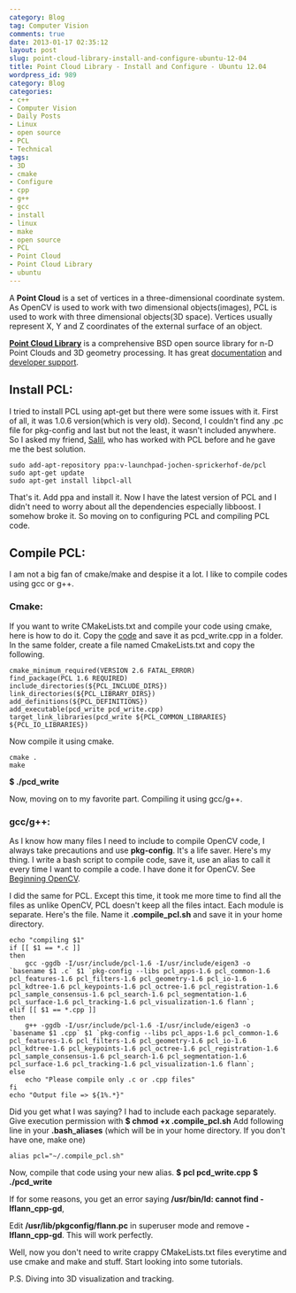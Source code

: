 ```yaml
---
category: Blog
tag: Computer Vision
comments: true
date: 2013-01-17 02:35:12
layout: post
slug: point-cloud-library-install-and-configure-ubuntu-12-04
title: Point Cloud Library - Install and Configure - Ubuntu 12.04
wordpress_id: 989
category: Blog
categories:
- c++
- Computer Vision
- Daily Posts
- Linux
- open source
- PCL
- Technical
tags:
- 3D
- cmake
- Configure
- cpp
- g++
- gcc
- install
- linux
- make
- open source
- PCL
- Point Cloud
- Point Cloud Library
- ubuntu
---
```


A **Point Cloud** is a set of vertices in a three-dimensional coordinate system. As OpenCV is used to work with two dimensional objects(images), PCL is used to work with three dimensional objects(3D space). Vertices usually represent X, Y and Z coordinates of the external surface of an object.

**[Point Cloud Library](http://pointclouds.org/)** is a comprehensive BSD open source library for n-D Point Clouds and 3D geometry processing. It has great [documentation](http://pointclouds.org/documentation/) and [developer support](http://dev.pointclouds.org/projects/pcl/wiki).



## **Install PCL**:


I tried to install PCL using apt-get but there were some issues with it. First of all, it was 1.0.6 version(which is very old). Second, I couldn't find any .pc file for pkg-config and last but not the least, it wasn't included anywhere. So I asked my friend, [Salil](http://salilkapur.wordpress.com/), who has worked with PCL before and he gave me the best solution.

    
    sudo add-apt-repository ppa:v-launchpad-jochen-sprickerhof-de/pcl
    sudo apt-get update
    sudo apt-get install libpcl-all




That's it. Add ppa and install it. Now I have the latest version of PCL and I didn't need to worry about all the dependencies especially libboost. I somehow broke it. So moving on to configuring PCL and compiling PCL code.



## **Compile PCL**:


I am not a big fan of cmake/make and despise it a lot. I like to compile codes using gcc or g++. 


### **Cmake**:


If you want to write CMakeLists.txt and compile your code using cmake, here is how to do it.
Copy the [code](http://pointclouds.org/documentation/tutorials/writing_pcd.php#writing-pcd) and save it as pcd_write.cpp in a folder.
In the same folder, create a file named CmakeLists.txt and copy the following.

    
    cmake_minimum_required(VERSION 2.6 FATAL_ERROR)
    find_package(PCL 1.6 REQUIRED)
    include_directories(${PCL_INCLUDE_DIRS})
    link_directories(${PCL_LIBRARY_DIRS})
    add_definitions(${PCL_DEFINITIONS})
    add_executable(pcd_write pcd_write.cpp)
    target_link_libraries(pcd_write ${PCL_COMMON_LIBRARIES} ${PCL_IO_LIBRARIES})




Now compile it using cmake.
    
    cmake .
    make




**$ ./pcd_write**

Now, moving on to my favorite part. Compiling it using gcc/g++.



### **gcc/g++**:


As I know how many files I need to include to compile OpenCV code, I always take precautions and use **pkg-config**. It's a life saver. Here's my thing. I write a bash script to compile code, save it, use an alias to call it every time I want to compile a code. I have done it for OpenCV. See [Beginning OpenCV](http://jayrambhia.wordpress.com/2012/05/08/beginning-opencv/).

I did the same for PCL. Except this time, it took me more time to find all the files as unlike OpenCV, PCL doesn't keep all the files intact. Each module is separate. Here's the file. Name it **.compile_pcl.sh** and save it in your home directory.

    
    echo "compiling $1"
    if [[ $1 == *.c ]]
    then
        gcc -ggdb -I/usr/include/pcl-1.6 -I/usr/include/eigen3 -o `basename $1 .c` $1 `pkg-config --libs pcl_apps-1.6 pcl_common-1.6 pcl_features-1.6 pcl_filters-1.6 pcl_geometry-1.6 pcl_io-1.6 pcl_kdtree-1.6 pcl_keypoints-1.6 pcl_octree-1.6 pcl_registration-1.6 pcl_sample_consensus-1.6 pcl_search-1.6 pcl_segmentation-1.6 pcl_surface-1.6 pcl_tracking-1.6 pcl_visualization-1.6 flann`;
    elif [[ $1 == *.cpp ]]
    then
        g++ -ggdb -I/usr/include/pcl-1.6 -I/usr/include/eigen3 -o `basename $1 .cpp` $1 `pkg-config --libs pcl_apps-1.6 pcl_common-1.6 pcl_features-1.6 pcl_filters-1.6 pcl_geometry-1.6 pcl_io-1.6 pcl_kdtree-1.6 pcl_keypoints-1.6 pcl_octree-1.6 pcl_registration-1.6 pcl_sample_consensus-1.6 pcl_search-1.6 pcl_segmentation-1.6 pcl_surface-1.6 pcl_tracking-1.6 pcl_visualization-1.6 flann`;
    else
        echo "Please compile only .c or .cpp files"
    fi
    echo "Output file => ${1%.*}"




Did you get what I was saying? I had to include each package separately. 
Give execution permission with
**$ chmod +x .compile_pcl.sh**
Add following line in your **.bash_aliases** (which will be in your home directory. If you don't have one, make one)
    
    alias pcl="~/.compile_pcl.sh"




Now, compile that code using your new alias.
**$ pcl pcd_write.cpp**
**$ ./pcd_write**

If for some reasons, you get an error saying 
**/usr/bin/ld: cannot find -lflann_cpp-gd**,

Edit **/usr/lib/pkgconfig/flann.pc** in superuser mode and remove **-lflann_cpp-gd**. This will work perfectly.

Well, now you don't need to write crappy CMakeLists.txt files everytime and use cmake and make and stuff. Start looking into some tutorials.

P.S. Diving into 3D visualization and tracking.

